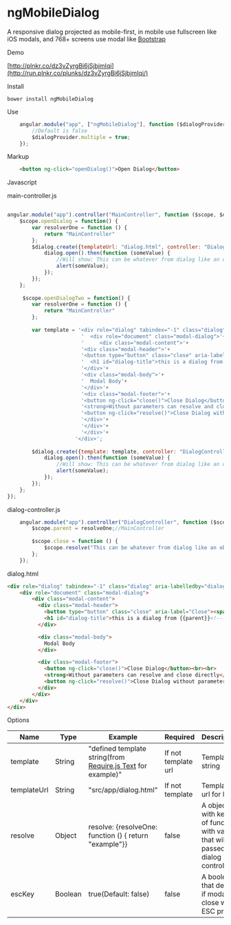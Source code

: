 # ngMobileDialog
A responsive dialog projected as mobile-first, in mobile use fullscreen like iOS modals, and 768+ screens use modal like [Bootstrap](http://getbootstrap.com)

Demo

   [http://plnkr.co/dz3vZyrgBi6jSjbjmIqi](http://run.plnkr.co/plunks/dz3vZyrgBi6jSjbjmIqi/)



Install

    bower install ngMobileDialog
    
Use
```javascript
    angular.module("app", ["ngMobileDialog"], function ($dialogProvider) {
    	//Default is false
    	$dialogProvider.multiple = true;
    });
```
Markup
```html
    <button ng-click="openDialog()">Open Dialog</button>
```
Javascript

main-controller.js
```javascript
    
angular.module("app").controller("MainController", function ($scope, $dialog) {
    $scope.openDialog = function() {
        var resolverOne = function () {
            return "MainController"
        };
        $dialog.create({templateUrl: "dialog.html", controller: "DialogController", resolve: {resolveOne: resolverOne}}, function (dialog) {
            dialog.open().then(function (someValue) {
                //Will show: This can be whatever from dialog like an object or string
                alert(someValue);
            });
        });
    };
    
     $scope.openDialogTwo = function() {
        var resolverOne = function () {
            return "MainController"
        };
        
        var template = '<div role="dialog" tabindex="-1" class="dialog" aria-labelledby="dialog-title">'+
                        '  <div role="document" class="modal-dialog">'+
                        '     <div class="modal-content">'+
                        '<div class="modal-header">'+
                        '<button type="button" class="close" aria-label="Close"><span aria-hidden="true">&times;</span></button>'+
                        '  <h1 id="dialog-title">this is a dialog from {{parent}}<!-- MainController will be show--></h1>'+
                        '</div>'+
                        '<div class="modal-body">'+
                        '  Modal Body'+
                        '</div>'+
                        '<div class="modal-footer">'+
                        '<button ng-click="close()">Close Dialog</button><br><br>'+
                        '<strong>Without parameters can resolve and close directly</strong>'+
                        '<button ng-click="resolve()">Close Dialog without parameters</button>'+
                        '</div>'+
                        '</div>'+
                        '</div>'+
                      '</div>';
        
        $dialog.create({template: template, controller: "DialogController", resolve: {resolveOne: resolverOne}}, function (dialog) {
            dialog.open().then(function (someValue) {
                //Will show: This can be whatever from dialog like an object or string
                alert(someValue);
            });
        });
    };
});
```
dialog-controller.js
```javascript
	angular.module("app").controller("DialogController", function ($scope, resolveOne) {
		$scope.parent = resolveOne;//MainController
		
		$scope.close = function () {
			$scope.resolve("This can be whatever from dialog like an object or string");
		};
	});
```

dialog.html
```html
<div role="dialog" tabindex="-1" class="dialog" aria-labelledby="dialog-title">
    <div role="document" class="modal-dialog">
        <div class="modal-content">
          <div class="modal-header">
            <button type="button" class="close" aria-label="Close"><span aria-hidden="true">&times;</span></button>
            <h1 id="dialog-title">this is a dialog from {{parent}}<!-- MainController will be show--></h1>
          </div>

          <div class="modal-body">
            Modal Body
          </div>

          <div class="modal-footer">
            <button ng-click="close()">Close Dialog</button><br><br>
            <strong>Without parameters can resolve and close directly</strong>
            <button ng-click="resolve()">Close Dialog without parameters</button>
          </div>
        </div>
    </div>
</div>
```
Options

| Name      | Type   | Example                                                | Required            | Description                                                              |
|-------------|--------|--------------------------------------------------------|---------------------|--------------------------------------------------------------------------|
| template    | String | "defined template string(from [Require.js Text](https://github.com/requirejs/text) for example)"                                      | If not template url | Template string                                                          |
| templateUrl | String | "src/app/dialog.html"                                  | If not template     | Template url for load                                                    |
| resolve     | Object | resolve: {resolveOne: function () { return "example"}} | false               | A object with keys of functions with values that will be passed to dialog controller |
| escKey     | Boolean | true(Default: false) | false               | A boolean that define if modal will close with ESC press |

